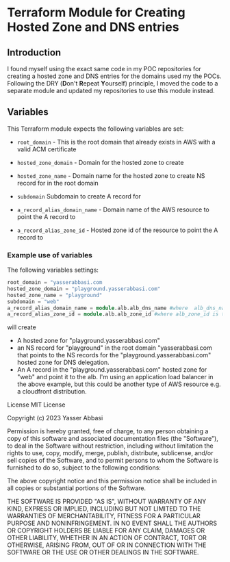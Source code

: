 # Terraform Module for Creating Hosted Zone and DNS entries

## Introduction
I found myself using the exact same code in my POC repositories for creating a hosted zone and DNS entries for the domains used my the POCs. Following the DRY (**D**on't **R**epeat **Y**ourself) principle, I moved the code to a separate module and updated my repositories to use this module instead.

## Variables
This Terraform module expects the following variables are set:

- ```root_domain``` - This is the root domain that already exists in AWS with a valid ACM certificate

- ```hosted_zone_domain``` - Domain for the hosted zone to create
    
- ```hosted_zone_name``` - Domain name for the hosted zone to create NS record for in the root domain
    
- ```subdomain``` Subdomain to create A record for

- ```a_record_alias_domain_name``` - Domain name of the AWS resource to point the A record to

- ```a_record_alias_zone_id``` - Hosted zone id of the resource to point the A record to

### Example use of variables
The following variables settings:

```tf
root_domain = "yasserabbasi.com
hosted_zone_domain = "playground.yasserabbasi.com"
hosted_zone_name = "playground"
subdomain = "web"
a_record_alias_domain_name = module.alb.alb_dns_name #where  alb_dns_name is the dns name for the alb created in your code
a_record_alias_zone_id = module.alb.alb_zone_id #where alb_zone_id is the zone_id for the alb created in your code
```

will create 
- A hosted zone for "playground.yasserabbasi.com"
- an NS record for "playground" in the root domain "yasserabbasi.com that points to the NS records for the "playground.yasserabbasi.com" hosted zone for DNS delegation.
- An A record in the "playground.yasserabbasi.com" hosted zone for "web" and point it to the alb. I'm using an application load balancer in the above example, but this could be another type of AWS resource e.g. a cloudfront distribution.


License
MIT License

Copyright (c) 2023 Yasser Abbasi

Permission is hereby granted, free of charge, to any person obtaining a copy of this software and associated documentation files (the "Software"), to deal in the Software without restriction, including without limitation the rights to use, copy, modify, merge, publish, distribute, sublicense, and/or sell copies of the Software, and to permit persons to whom the Software is furnished to do so, subject to the following conditions:

The above copyright notice and this permission notice shall be included in all copies or substantial portions of the Software.

THE SOFTWARE IS PROVIDED "AS IS", WITHOUT WARRANTY OF ANY KIND, EXPRESS OR IMPLIED, INCLUDING BUT NOT LIMITED TO THE WARRANTIES OF MERCHANTABILITY, FITNESS FOR A PARTICULAR PURPOSE AND NONINFRINGEMENT. IN NO EVENT SHALL THE AUTHORS OR COPYRIGHT HOLDERS BE LIABLE FOR ANY CLAIM, DAMAGES OR OTHER LIABILITY, WHETHER IN AN ACTION OF CONTRACT, TORT OR OTHERWISE, ARISING FROM, OUT OF OR IN CONNECTION WITH THE SOFTWARE OR THE USE OR OTHER DEALINGS IN THE SOFTWARE.